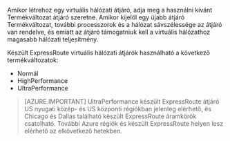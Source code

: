 Amikor létrehoz egy virtuális hálózati átjáró, adja meg a használni kívánt Termékváltozat átjáró szeretne. Amikor kijelöl egy újabb átjáró Termékváltozat, további processzorok és a hálózat sávszélessége az átjáró van rendelve, és emiatt az átjáró támogatniuk kell a virtuális hálózathoz magasabb hálózati teljesítmény. 

Készült ExpressRoute virtuális hálózati átjárók használható a következő termékváltozatok: 

- Normál
- HighPerformance
- UltraPerformance

>[AZURE.IMPORTANT] UltraPerformance készült ExpressRoute átjáró US nyugati közép- és US központi régiókban jelenleg elérhető, és Chicago és Dallas található készült ExpressRoute áramkörök csatolható. További Azure régiók és készült ExpressRoute helyen lesz elérhető az elkövetkező hetekben. 